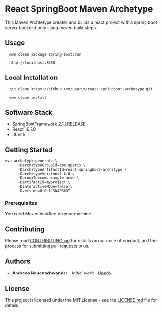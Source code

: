 # React SpringBoot Maven Archetype

This Maven Archtetype creates and builds a react project with a spring boot server backend only using maven build steps.

## Usage

```
  mvn clean package spring-boot:run
  
  http://localhost:8080
```

## Local Installation

```
  git clone https://github.com/uparix/react-springboot-archetype.git
  
  mvn clean install
```

## Software Stack

- SpringBootFramework 2.1.1.RELEASE
- React 16.7.0
- JUnit5 

## Getting Started
```
mvn archetype:generate \
      -DarchetypeGroupId=com.uparix \
      -DarchetypeArtifactId=react-springboot-archetype \
      -DarchetypeVersion=1.0.0 \
      -DgroupId=com.example.acme \
      -DartifactId=myproject \
      -DinteractiveMode=false \
      -Dversion=0.0.1-SNAPSHOT
```
### Prerequisites

You need Maven installed on your machine.

## Contributing

Please read [CONTRIBUTING.md](https://gist.github.com/PurpleBooth/b24679402957c63ec426) for details on our code of conduct, and the process for submitting pull requests to us.


## Authors

* **Andreas Neuenschwander** - *Initial work* - [Uparix](https://github.com/uparix)

## License

This project is licensed under the MIT License - see the [LICENSE.md](LICENSE.md) file for details
